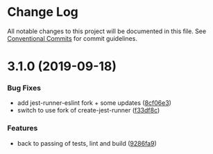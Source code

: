# Change Log

All notable changes to this project will be documented in this file.
See [Conventional Commits](https://conventionalcommits.org) for commit guidelines.

# 3.1.0 (2019-09-18)


### Bug Fixes

* add jest-runner-eslint fork + some updates ([8cf06e3](https://github.com/tunnckoCore/opensource/commit/8cf06e3))
* switch to use fork of create-jest-runner ([f33df8c](https://github.com/tunnckoCore/opensource/commit/f33df8c))


### Features

* back to passing of tests, lint and build ([9286fa9](https://github.com/tunnckoCore/opensource/commit/9286fa9))
